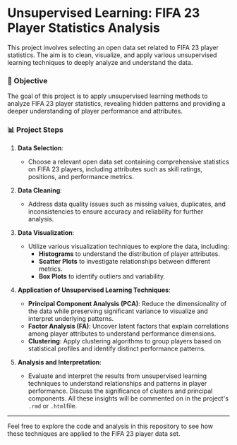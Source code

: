 # Unsupervised Learning: FIFA 23 Player Statistics Analysis

This project involves selecting an open data set related to FIFA 23 player statistics. The aim is to clean, visualize, and apply various unsupervised learning techniques to deeply analyze and understand the data.


### 🎯 Objective

The goal of this project is to apply unsupervised learning methods to analyze FIFA 23 player statistics, revealing hidden patterns and providing a deeper understanding of player performance and attributes.


### 📊 Project Steps

1. **Data Selection**:
   - Choose a relevant open data set containing comprehensive statistics on FIFA 23 players, including attributes such as skill ratings, positions, and performance metrics.

2. **Data Cleaning**:
   - Address data quality issues such as missing values, duplicates, and inconsistencies to ensure accuracy and reliability for further analysis.

3. **Data Visualization**:
   - Utilize various visualization techniques to explore the data, including:
     - **Histograms** to understand the distribution of player attributes.
     - **Scatter Plots** to investigate relationships between different metrics.
     - **Box Plots** to identify outliers and variability.

4. **Application of Unsupervised Learning Techniques**:
   - **Principal Component Analysis (PCA)**: Reduce the dimensionality of the data while preserving significant variance to visualize and interpret underlying patterns.
   - **Factor Analysis (FA)**: Uncover latent factors that explain correlations among player attributes to understand performance dimensions.
   - **Clustering**: Apply clustering algorithms to group players based on statistical profiles and identify distinct performance patterns.
  
5. **Analysis and Interpretation**:
   - Evaluate and interpret the results from unsupervised learning techniques to understand relationships and patterns in player performance. Discuss the significance of clusters and principal components. All these insights will be commented on in the project's `.rmd` or `.html`file.

---
Feel free to explore the code and analysis in this repository to see how these techniques are applied to the FIFA 23 player data set.
